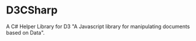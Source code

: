 D3CSharp
========

A C# Helper Library for D3 "A Javascript library for manipulating documents based on Data".
